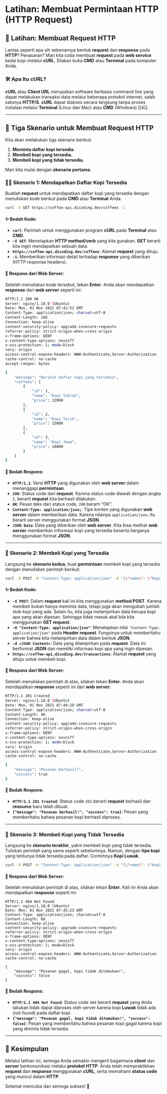 # Latihan: Membuat Permintaan HTTP (HTTP Request)

## 🚀 Latihan: Membuat Request HTTP

Lantas seperti apa sih sebenarnya bentuk **request** dan **response** pada **HTTP**? Penasaran? Mari kita coba membuat **request** pada **web service** kedai kopi melalui **cURL**. Silakan buka **CMD** atau **Terminal** pada komputer Anda.

### 🛠️ Apa Itu cURL?

**cURL** atau **Client URL** merupakan software berbasis command line yang dapat melakukan transaksi data melalui beberapa protokol internet, salah satunya **HTTP/S**. **cURL** dapat diakses secara langsung tanpa proses instalasi melalui **Terminal** (Linux dan Mac) atau **CMD** (Windows) [[4]].

---

## 🧪 Tiga Skenario untuk Membuat Request HTTP

Kita akan melakukan tiga skenario berikut:
1. **Meminta daftar kopi tersedia.**
2. **Membeli kopi yang tersedia.**
3. **Membeli kopi yang tidak tersedia.**

Mari kita mulai dengan **skenario pertama**.

### 🕵️‍♂️ Skenario 1: Mendapatkan Daftar Kopi Tersedia

Buatlah **request** untuk mendapatkan daftar kopi yang tersedia dengan menuliskan kode berikut pada **CMD** atau **Terminal** Anda:

```bash
curl -X GET https://coffee-api.dicoding.dev/coffees -i
```

#### ✨ Bedah Kode:
- **`curl`**: Perintah untuk menggunakan program **cURL** pada **Terminal** atau **CMD**.
- **`-X GET`**: Menetapkan **HTTP method/verb** yang kita gunakan. **GET** berarti kita ingin mendapatkan sebuah data.
- **`https://coffee-api.dicoding.dev/coffees`**: Alamat **request** yang dituju.
- **`-i`**: Memberikan informasi detail terhadap **response** yang diberikan (HTTP response headers).

#### 📢 Respons dari Web Server:
Setelah menuliskan kode tersebut, tekan **Enter**. Anda akan mendapatkan **response** dari **web server** seperti ini:

``` bash
HTTP/1.1 200 OK
Server: nginx/1.18.0 (Ubuntu)
Date: Mon, 01 Nov 2021 07:41:52 GMT
Content-Type: application/json; charset=utf-8
Content-Length: 188
Connection: keep-alive
content-security-policy: upgrade-insecure-requests
referrer-policy: strict-origin-when-cross-origin
x-frame-options: DENY
x-content-type-options: nosniff
x-xss-protection: 1; mode=block
vary: origin
access-control-expose-headers: WWW-Authenticate,Server-Authorization
cache-control: no-cache
accept-ranges: bytes

{
    "message": "Berikut daftar kopi yang tersedia",
    "coffees": [
        {
            "id": 1,
            "name": "Kopi Tubruk",
            "price": 12000
        },
        {
            "id": 2,
            "name": "Kopi Tarik",
            "price": 15000
        },
        {
            "id": 3,
            "name": "Kopi Jawa",
            "price": 18000
        }
    ]
}
```

#### 📝 Bedah Respons:
- **`HTTP/1.1`**: Versi **HTTP** yang digunakan oleh **web server** dalam menanggapi **permintaan**.
- **`200`**: Status code dari **request**. Karena status code diawali dengan angka `2`, berarti **request** kita berhasil dilakukan.
- **`OK`**: Pesan teks dari status code, `200` berarti “OK”.
- **`Content-Type: application/json;`**: Tipe konten yang digunakan **web server** dalam memberikan data. Karena nilainya `application/json`, itu berarti server menggunakan format **JSON**.
- **`JSON Data`**: Data yang diberikan oleh **web server**. Kita bisa melihat **web server** memberikan informasi kopi yang tersedia beserta harganya menggunakan format **JSON**.

---

### 🛒 Skenario 2: Membeli Kopi yang Tersedia

Langsung ke **skenario kedua**, buat **permintaan** membeli kopi yang tersedia dengan menuliskan perintah berikut:

```bash
curl -X POST -H "Content-Type: application/json" -d "{\"name\": \"Kopi Tubruk\"}" https://coffee-api.dicoding.dev/transactions -i
```

#### ✨ Bedah Kode:
- **`-X POST`**: Dalam **request** kali ini kita menggunakan **method POST**. Karena membeli bukan hanya meminta data, tetapi juga akan mengubah jumlah stok kopi yang ada. Selain itu, kita juga melampirkan data berupa kopi apa yang akan dipesan. Sehingga tidak masuk akal bila kita menggunakan **GET request**.
- **`-H "Content-Type: application/json"`**: Menetapkan nilai `"Content-Type: application/json"` pada **Header request**. Fungsinya untuk memberitahu server bahwa kita melampirkan data dalam bentuk **JSON**.
- **`-d <JSON Content>`**: Data yang dilampirkan pada **request**. Data ini berformat **JSON** dan memiliki informasi kopi apa yang ingin dipesan.
- **`https://coffee-api.dicoding.dev/transactions`**: Alamat **request** yang dituju untuk membeli kopi.

#### 📢 Respons dari Web Server:
Setelah menuliskan perintah di atas, silakan tekan **Enter**. Anda akan mendapatkan **response** seperti ini dari **web server**:

```bash
HTTP/1.1 201 Created
Server: nginx/1.18.0 (Ubuntu)
Date: Mon, 01 Nov 2021 07:44:29 GMT
Content-Type: application/json; charset=utf-8
Content-Length: 46
Connection: keep-alive
content-security-policy: upgrade-insecure-requests
referrer-policy: strict-origin-when-cross-origin
x-frame-options: DENY
x-content-type-options: nosniff
x-xss-protection: 1; mode=block
vary: origin
access-control-expose-headers: WWW-Authenticate,Server-Authorization
cache-control: no-cache

{
    "message": "Pesanan berhasil!",
    "success": true
}
```

#### 📝 Bedah Respons:
- **`HTTP/1.1 201 Created`**: Status code `201` berarti **request** berhasil dan **resource** baru telah dibuat.
- **`{"message": "Pesanan berhasil!", "success": true}`**: Pesan yang memberitahu bahwa pesanan kopi berhasil diproses.

---

### 🛑 Skenario 3: Membeli Kopi yang Tidak Tersedia

Langsung ke **skenario terakhir**, yakni membeli kopi yang tidak tersedia. Tuliskan perintah yang sama seperti sebelumnya. Namun, dengan **tipe kopi** yang tentunya tidak tersedia pada daftar. Contohnya **Kopi Luwak**.

```bash
curl -X POST -H "Content-Type: application/json" -d "{\"name\": \"Kopi Luwak\"}" https://coffee-api.dicoding.dev/transactions -i
```

#### 📢 Respons dari Web Server:
Setelah menuliskan perintah di atas, silakan tekan **Enter**. Kali ini Anda akan mendapatkan **response** seperti ini:

```
HTTP/1.1 404 Not Found
Server: nginx/1.18.0 (Ubuntu)
Date: Mon, 01 Nov 2021 07:45:23 GMT
Content-Type: application/json; charset=utf-8
Content-Length: 66
Connection: keep-alive
content-security-policy: upgrade-insecure-requests
referrer-policy: strict-origin-when-cross-origin
x-frame-options: DENY
x-content-type-options: nosniff
x-xss-protection: 1; mode=block
vary: origin
access-control-expose-headers: WWW-Authenticate,Server-Authorization
cache-control: no-cache

{
    "message": "Pesanan gagal, kopi tidak ditemukan!",
    "success": false
}
```

#### 📝 Bedah Respons:
- **`HTTP/1.1 404 Not Found`**: Status code `404` berarti **request** yang Anda lakukan tidak dapat diproses oleh server karena kopi **Luwak** tidak ada (not found) pada daftar kopi.
- **`{"message": "Pesanan gagal, kopi tidak ditemukan!", "success": false}`**: Pesan yang memberitahu bahwa pesanan kopi gagal karena kopi yang diminta tidak tersedia.

---

## 🌟 Kesimpulan

Melalui latihan ini, semoga Anda semakin mengerti bagaimana **client** dan **server** berkomunikasi melalui **protokol HTTP**. Anda telah mempraktikkan **request** dan **response** menggunakan **cURL**, serta memahami **status code** yang muncul dalam **HTTP**.

Selamat mencoba dan semoga sukses! 🚀